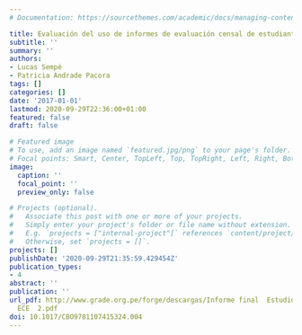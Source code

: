 ```yaml
---
# Documentation: https://sourcethemes.com/academic/docs/managing-content/

title: Evaluación del uso de informes de evaluación censal de estudiantes en la escuela
subtitle: ''
summary: ''
authors:
- Lucas Sempé
- Patricia Andrade Pacora
tags: []
categories: []
date: '2017-01-01'
lastmod: 2020-09-29T22:36:00+01:00
featured: false
draft: false

# Featured image
# To use, add an image named `featured.jpg/png` to your page's folder.
# Focal points: Smart, Center, TopLeft, Top, TopRight, Left, Right, BottomLeft, Bottom, BottomRight.
image:
  caption: ''
  focal_point: ''
  preview_only: false

# Projects (optional).
#   Associate this post with one or more of your projects.
#   Simply enter your project's folder or file name without extension.
#   E.g. `projects = ["internal-project"]` references `content/project/deep-learning/index.md`.
#   Otherwise, set `projects = []`.
projects: []
publishDate: '2020-09-29T21:35:59.429454Z'
publication_types:
- 4
abstract: ''
publication: ''
url_pdf: http://www.grade.org.pe/forge/descargas/Informe final  Estudio Usos de la
  ECE  2.pdf
doi: 10.1017/CBO9781107415324.004
---
```

